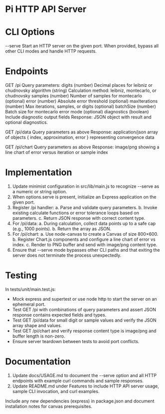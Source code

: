 # Pi HTTP API Server

# CLI Options

--serve <port>   Start an HTTP server on the given port. When provided, bypass all other CLI modes and handle HTTP requests.

# Endpoints

GET  /pi
Query parameters:
  digits (number)        Decimal places for leibniz or chudnovsky
  algorithm (string)     Calculation method: leibniz, montecarlo, or chudnovsky
  samples (number)       Number of samples for montecarlo (optional)
  error (number)         Absolute error threshold (optional)
  maxIterations (number) Max iterations, samples, or digits (optional)
  batchSize (number)     Batch size for montecarlo error mode (optional)
  diagnostics (boolean)  Include diagnostic output fields
Response: JSON object with result and optional diagnostics.

GET  /pi/data
Query parameters as above
Response: application/json array of objects { index, approximation, error } representing convergence data

GET  /pi/chart
Query parameters as above
Response: image/png showing a line chart of error versus iteration or sample index

# Implementation

1. Update minimist configuration in src/lib/main.js to recognize --serve as a numeric or string option.
2. When options.serve is present, initialize an Express application on the given port.
3. Register /pi handler:
   a. Parse and validate query parameters.
   b. Invoke existing calculate functions or error tolerance loops based on parameters.
   c. Return JSON response with correct content type.
4. For /pi/data:
   a. During calculation, collect data points up to a safe cap (e.g., 1000 points).
   b. Return the array as JSON.
5. For /pi/chart:
   a. Use node-canvas to create a Canvas of size 800×600.
   b. Register Chart.js components and configure a line chart of error vs index.
   c. Render to PNG buffer and send with image/png content type.
6. Ensure that --serve mode bypasses other CLI paths and that exiting the server does not terminate the process unexpectedly.

# Testing

In tests/unit/main.test.js:
- Mock express and supertest or use node http to start the server on an ephemeral port.
- Test GET /pi with combinations of query parameters and assert JSON response contains expected fields and types.
- Test GET /pi/data for small digit or sample values and verify the JSON array shape and values.
- Test GET /pi/chart and verify response content type is image/png and buffer length is non-zero.
- Ensure server teardown between tests to avoid port conflicts.

# Documentation

1. Update docs/USAGE.md to document the --serve option and all HTTP endpoints with example curl commands and sample responses.
2. Update README.md under Features to include HTTP API server usage, sample CLI invocation, and curl examples.

Include any new dependencies (express) in package.json and document installation notes for canvas prerequisites.